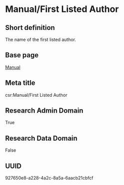 # Manual/First Listed Author
## Short definition
The name of the first listed author.
## Base page
[Manual](https://github.com/EuroCRIS/CASRAI-Dictionairies/blob/main/Objects/Manual.md)
## Meta title
csr:Manual/First Listed Author
## Research Admin Domain
True
## Research Data Domain
False
## UUID
927650e8-a228-4a2c-8a5a-6aacb21cbfcf
